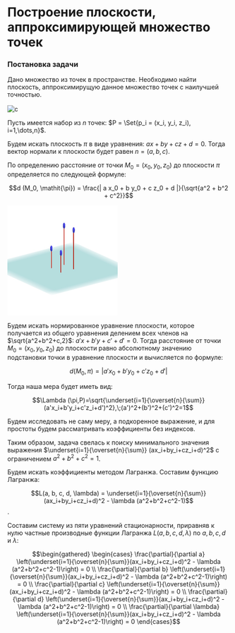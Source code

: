 <h1 align="left">Построение плоскости, аппроксимирующей множество точек</h1>

<h3 align="left">Постановка задачи</h3>

Дано множество из точек в пространстве. Необходимо найти плоскость, аппроксимирущую данное множество точек с наилучшей точностью.

<img align="center" src="https://github.com/vkonov2/Geometry-Projects/blob/f0d3c3b501848cacb86ef4eb328352338f184da4/Preliminary-Algorithms/Least-Square-Plane-Fitting/images/1.jpg" alt="c" width="500" height="500"/>

Пусть имеется набор из $n$ точек: $P = \Set{p_i = (x_i, y_i, z_i), i=1,\dots,n}$. 

Будем искать плоскость $\mathit{\pi}$ в виде уравнения: $a x + b y + c z + d = 0$. Тогда вектор нормали к плоскости будет равен $n = (a, b, c)$.

По определению расстояние от точки $M_0 = (x_0, y_0, z_0)$ до плоскости $\mathit{\pi}$ определяется по следующей формуле:

$$d (M_0, \mathit{\pi}) = \frac{| a x_0 + b y_0 + c z_0 + d |}{\sqrt{a^2 + b^2 + c^2}}$$

<img align="center" src="https://github.com/vkonov2/Geometry-Projects/blob/f0d3c3b501848cacb86ef4eb328352338f184da4/Preliminary-Algorithms/Least-Square-Plane-Fitting/images/2.jpg" alt="c" width="250" height="250"/>

Будем искать нормированное уравнение плоскости, которое получается из общего уравнения делением всех членов на $\sqrt{a^2+b^2+с,2}$: $a'x+b'y+с'+d'=0$. Тогда расстояние от точки $M_0 = (x_0,y_0, z_0)$ до плоскости равно абсолютному значению подстановки точки в уравнение плоскости и вычисляется по формуле:

$$d (M_0, \mathit{\pi}) = | a' x_0 + b' y_0 + c' z_0 + d' |$$

Тогда наша мера будет иметь вид:

$$\Lambda (\pi,P)=\sqrt{\underset{i=1}{\overset{n}{\sum}} (a'x_i+b'y_i+c'z_i+d')^2},\;(a')^2+(b')^2+(c')^2=1$$

Будем исследовать не саму меру, а подкоренное выражение, и для простоты будем рассматривать коэффициенты без индексов.

Таким образом, задача свелась к поиску минимального значения выражения $\underset{i=1}{\overset{n}{\sum}} (ax_i+by_i+cz_i+d)^2$ с ограничением $a^2+b^2+c^2=1$.

Будем искать коэффициенты методом Лагранжа. Составим функцию Лагранжа:

$$L(a, b, c, d, \lambda) = \underset{i=1}{\overset{n}{\sum}}(ax_i+by_i+cz_i+d)^2 - \lambda (a^2+b^2+c^2-1)$$.

Составим систему из пяти уравнений стационарности, приравняв к нулю частные производные функции Лагранжа $L(a, b, c, d, \lambda)$ по $a, b, c, d$ и $\lambda$:

$$\begin{gathered}
	\begin{cases}
		\frac{\partial}{\partial a} \left(\underset{i=1}{\overset{n}{\sum}}(ax_i+by_i+cz_i+d)^2 - \lambda (a^2+b^2+c^2-1)\right) = 0 \\
		\frac{\partial}{\partial b} \left(\underset{i=1}{\overset{n}{\sum}}(ax_i+by_i+cz_i+d)^2 - \lambda (a^2+b^2+c^2-1)\right) = 0 \\
		\frac{\partial}{\partial c} \left(\underset{i=1}{\overset{n}{\sum}}(ax_i+by_i+cz_i+d)^2 - \lambda (a^2+b^2+c^2-1)\right) = 0 \\
		\frac{\partial}{\partial d} \left(\underset{i=1}{\overset{n}{\sum}}(ax_i+by_i+cz_i+d)^2 - \lambda (a^2+b^2+c^2-1)\right) = 0 \\
		\frac{\partial}{\partial \lambda} \left(\underset{i=1}{\overset{n}{\sum}}(ax_i+by_i+cz_i+d)^2 - \lambda (a^2+b^2+c^2-1)\right) = 0
	\end{cases}$$